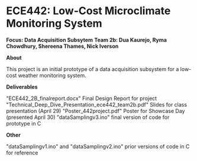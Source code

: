 # ECE442: Low-Cost Microclimate Monitoring System
**Focus: Data Acquisition Subsytem**
**Team 2b: Dua Kaurejo, Ryma Chowdhury, Shereena Thames, Nick Iverson**

**About**

This project is an initial prototype of a data acquisition subsystem for a low-cost weather monitoring system.  

**Deliverables**

"ECE442_2B_finalreport.docx" Final Design Report for project
"Technical_Deep_Dive_Presentation_ece442_team2b.pdf" Slides for class presentation (April 29)
"Poster_442project.pdf" Poster for Showcase Day (presented April 30)
"dataSamplingv3.ino" final version of code for prototype in C 


**Other**

"dataSamplingv1.ino" and "dataSamplingv2.ino" prior versions of code in C for reference





